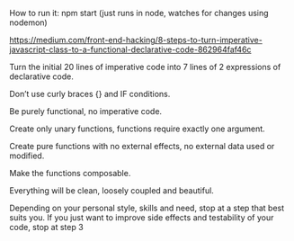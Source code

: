 How to run it: npm start (just runs in node, watches for changes using nodemon)

https://medium.com/front-end-hacking/8-steps-to-turn-imperative-javascript-class-to-a-functional-declarative-code-862964faf46c

Turn the initial 20 lines of imperative code into 7 lines of 2 expressions of declarative code.

Don’t use curly braces {} and IF conditions.

Be purely functional, no imperative code.

Create only unary functions, functions require exactly one argument.

Create pure functions with no external effects, no external data used or modified.

Make the functions composable.

Everything will be clean, loosely coupled and beautiful.

Depending on your personal style, skills and need, stop at a step that best suits you.
If you just want to improve side effects and testability of your code, stop at step 3
